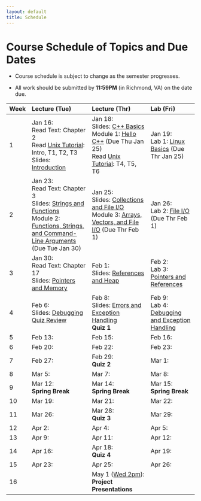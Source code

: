 ```yaml
---
layout: default
title: Schedule
---
```


# Course Schedule of Topics and Due Dates

* Course schedule is subject to change as the semester progresses. 

* All work should be submitted by **11:59PM** (in Richmond, VA) on the date due.

| Week | Lecture (Tue)                              | Lecture (Thr)                                 | Lab (Fri)                                        |
| :--- | :---                                       | :---                                          | :---                                                  |
| 1    | Jan 16:  <br />Read Text: Chapter 2<br />Read [Unix Tutorial](https://users.cs.duke.edu/~alvy/courses/unixtut/): Intro, T1, T2, T3<br />Slides: [Introduction](lectures/01-Introduction.pdf)              | Jan 18:  <br /> Slides: [C++ Basics](lectures/02-Language-Basics.pdf)<br /> Module 1: [Hello C++](modules/module1.md) (Due Thu Jan 25) <br />Read [Unix Tutorial](https://users.cs.duke.edu/~alvy/courses/unixtut/): T4, T5, T6                                     | Jan 19: <br />Lab 1: [Linux Basics](https://classroom.github.com/a/oLC4PMiw) (Due Thr Jan 25)                  |
| 2    | Jan 23: <br />Read Text: Chapter 3<br /> Slides: [Strings and Functions](lectures/03-Strings-Functions.pdf) <br/>Module 2: [Functions, Strings, and Command-Line Arguments](modules/module2.md) (Due Tue Jan 30)    | Jan 25: <br /> Slides: [Collections and File I/O](lectures/04-Collections-FileIO.pdf) <br/>Module 3: [Arrays, Vectors, and File I/O](modules/module3.md) (Due Thr Feb 1)     | Jan 26: <br /> Lab 2: [File I/O](labs/lab2.md)  (Due Thr Feb 1)               |
| 3    | Jan 30: <br />Read Text: Chapter 17 <br />Slides: [Pointers and Memory](lectures/05-Memory-Pointers.pdf)     | Feb 1: <br />Slides: [References and Heap](lectures/06-References-Heap.pdf)       | Feb 2:  <br />Lab 3: [Pointers and References](labs/lab3.md)                |
| 4    | Feb 6:<br />Slides: [Debugging](lectures/07-Debugging.pdf) <br />[Quiz Review](lectures/quiz1-review.md)    | Feb 8: <br />Slides: [Errors and Exception Handling](lectures/08-Error-Handling.pdf)<br /> **Quiz 1**      | Feb 9:   <br />Lab 4: [Debugging and Exception Handling](labs/lab4.md)              |
| 5    | Feb 13:     | Feb 15:     | Feb 16:                |
| 6    | Feb 20:     | Feb 22:     | Feb 23:                |
| 7    | Feb 27:     | Feb 29: <br /> **Quiz 2**    | Mar 1:                 |
| 8    | Mar 5:      | Mar 7:      | Mar 8:                 |
| 9    | Mar 12: <br />**Spring Break**  | Mar 14: <br />**Spring Break** | Mar 15: <br />**Spring Break**               |
| 10   | Mar 19:     | Mar 21:     | Mar 22:                |
| 11   | Mar 26:     | Mar 28: <br /> **Quiz 3**    | Mar 29:                |
| 12   | Apr 2:      | Apr 4:      | Apr 5:                 |
| 13   | Apr 9:      | Apr 11:     | Apr 12:                |
| 14   | Apr 16:     | Apr 18: <br /> **Quiz 4**    | Apr 19:                |
| 15   | Apr 23:     | Apr 25:     | Apr 26:                |
| 16   |             | May 1 (<u>Wed 2pm</u>):<br /> **Project Presentations**           |                        |










